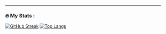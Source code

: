 ---

### :fire: My Stats :
[![GitHub Streak](http://github-readme-streak-stats.herokuapp.com?user=KerwinMdz&theme=dark&background=000000)](https://git.io/streak-stats)
[![Top Langs](https://github-readme-stats.vercel.app/api/top-langs/?username=KerwinMdz&layout=compact&theme=vision-friendly-dark)](https://github.com/anuraghazra/github-readme-stats)


